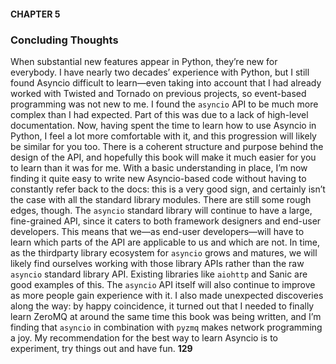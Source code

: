 #### CHAPTER 5
 ### Concluding Thoughts
 When substantial new features appear in Python, they’re new for everybody. I have nearly two decades’ experience with Python, but I still found Asyncio difficult to learn—even taking into account that I had already worked with Twisted and Tornado on previous projects, so event-based programming was not new to me. I found the `asyncio`  API to be much more complex than I had expected. Part of this was due to a lack of high-level documentation. Now, having spent the time to learn how to use Asyncio in Python, I feel a lot more comfortable with it, and this progression will likely be similar for you too. There is a coherent structure and purpose behind the design of the API, and hopefully this book will make it much easier for you to learn than it was for me. With a basic understanding in place, I’m now finding it quite easy to write new Asyncio-based code without having to constantly refer back to the docs: this is a very good sign, and certainly isn’t the case with all the standard library modules. There are still some rough edges, though. The  `asyncio`  standard library will continue to have a large, fine-grained API, since it caters to both framework designers and end-user developers. This means that we—as end-user developers—will have to learn which parts of the API are applicable to us and which are not. In time, as the thirdparty library ecosystem for  `asyncio`  grows and matures, we will likely find ourselves working with those library APIs rather than the raw  `asyncio`  standard library API. Existing libraries like  `aiohttp`  and Sanic are good examples of this. The  `asyncio`  API itself will also continue to improve as more people gain experience with it. I also made unexpected discoveries along the way: by happy coincidence, it turned out that I needed to finally learn ZeroMQ at around the same time this book was being written, and I’m finding that  `asyncio`  in combination with  `pyzmq`  makes network programming a joy. My recommendation for the best way to learn Asyncio is to experiment, try things out and have fun. **129**